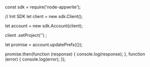 const sdk = require('node-appwrite');

// Init SDK
let client = new sdk.Client();

let account = new sdk.Account(client);

client
    .setProject('')
;

let promise = account.updatePrefs({});

promise.then(function (response) {
    console.log(response);
}, function (error) {
    console.log(error);
});